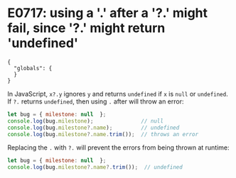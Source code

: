 # E0717: using a '.' after a '?.' might fail, since '?.' might return 'undefined'

```config-for-examples
{
  "globals": {
  }
}
```

In JavaScript, `x?.y` ignores `y` and returns `undefined` if `x` is `null` or `undefined`. If `?.` returns `undefined`, then using `.` after will throw an error:

```js
let bug = { milestone: null  };
console.log(bug.milestone);               // null
console.log(bug.milestone?.name);         // undefined
console.log(bug.milestone?.name.trim());  // throws an error
```

Replacing the `.` with `?.` will prevent the errors from being thrown at runtime:

```js
let bug = { milestone: null  };
console.log(bug.milestone?.name?.trim());  // undefined
```
